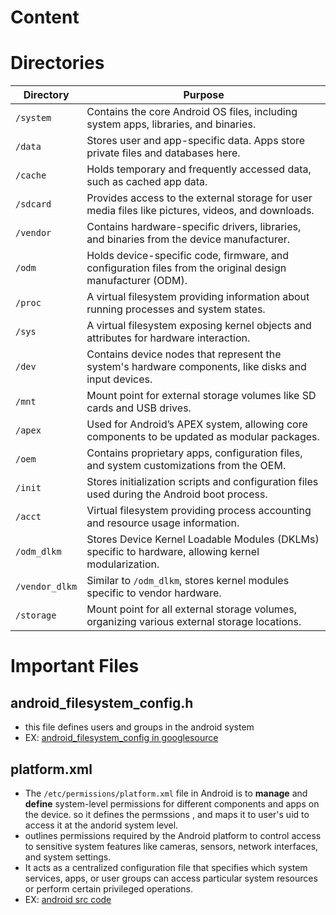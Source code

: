 # Content

# Directories

| Directory        | Purpose                                                                                           |
|------------------|---------------------------------------------------------------------------------------------------|
| `/system`        | Contains the core Android OS files, including system apps, libraries, and binaries.               |
| `/data`          | Stores user and app-specific data. Apps store private files and databases here.                   |
| `/cache`         | Holds temporary and frequently accessed data, such as cached app data.                            |
| `/sdcard`        | Provides access to the external storage for user media files like pictures, videos, and downloads.|
| `/vendor`        | Contains hardware-specific drivers, libraries, and binaries from the device manufacturer.         |
| `/odm`           | Holds device-specific code, firmware, and configuration files from the original design manufacturer (ODM). |
| `/proc`          | A virtual filesystem providing information about running processes and system states.             |
| `/sys`           | A virtual filesystem exposing kernel objects and attributes for hardware interaction.             |
| `/dev`           | Contains device nodes that represent the system's hardware components, like disks and input devices. |
| `/mnt`           | Mount point for external storage volumes like SD cards and USB drives.                            |
| `/apex`          | Used for Android’s APEX system, allowing core components to be updated as modular packages.        |
| `/oem`           | Contains proprietary apps, configuration files, and system customizations from the OEM.           |
| `/init`          | Stores initialization scripts and configuration files used during the Android boot process.       |
| `/acct`          | Virtual filesystem providing process accounting and resource usage information.                   |
| `/odm_dlkm`      | Stores Device Kernel Loadable Modules (DKLMs) specific to hardware, allowing kernel modularization.|
| `/vendor_dlkm`   | Similar to `/odm_dlkm`, stores kernel modules specific to vendor hardware.                        |
| `/storage`       | Mount point for all external storage volumes, organizing various external storage locations.       |

# Important Files

## android_filesystem_config.h
- this file defines users and groups in the android system
- EX: [android_filesystem_config in googlesource](https://android.googlesource.com/platform/system/core/+/master/libcutils/include/private/android_filesystem_config.h) 



## platform.xml

- The `/etc/permissions/platform.xml`  file in Android is to **manage** and **define** system-level permissions for different components and apps on the device. so it defines the permssions , and maps it to user's uid to access it at the andorid system level. 
- outlines permissions required by the Android platform to control access to sensitive system features like cameras, sensors, network interfaces, and system settings.
- It acts as a centralized configuration file that specifies which system services, apps, or user groups can access particular system resources or perform certain privileged operations. 
- EX: [android src code](https://android.googlesource.com/platform/frameworks/base/+/master/data/etc/platform.xml)




